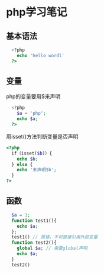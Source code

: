 # php学习笔记
## 基本语法
``` php
  <?php
    echo 'hello wordl'
  ?>
```
## 变量
php的变量要用$来声明
```php
  <?php
    $a = 'php';
    echo $a;
  ?>
```
用isset()方法判断变量是否声明
```php
<?php
  if（isset($b)）{
    echo $b;
  } else {
    echo '未声明$b';
  }
?>
```

## 函数
```php
  $a = 1;
  function test1(){
    echo $a;
  };
  test1() // 报错，不可直接引用外部变量
  function test2(){
    global $a; // 需要global声明
    echo $a;
  }
  test2()
```